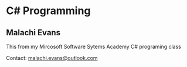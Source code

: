 # C# Programming

## Malachi Evans

This from my Mircosoft Software Sytems Academy C# programing class

Contact: malachi.evans@outlook.com